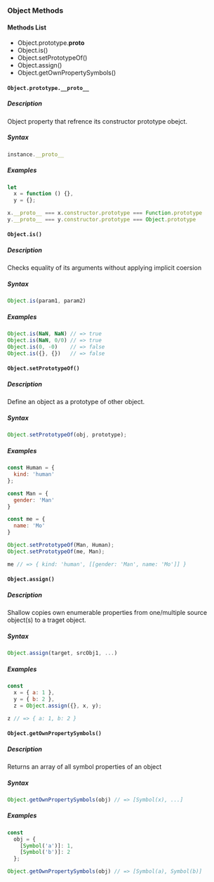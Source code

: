 ### Object Methods

#### Methods List

- Object.prototype.__proto__
- Object.is()
- Object.setPrototypeOf()
- Object.assign()
- Object.getOwnPropertySymbols()

#### `Object.prototype.__proto__`
##### Description
Object property that refrence its constructor prototype obejct.

##### Syntax
```javascript
instance.__proto__
```


##### Examples
```javascript
let
  x = function () {},
  y = {};

x.__proto__ === x.constructor.prototype === Function.prototype
y.__proto__ === y.constructor.prototype === Object.prototype
```


#### `Object.is()`
##### Description
Checks equality of its arguments without applying implicit coersion

##### Syntax
```javascript
Object.is(param1, param2)
```


##### Examples
```javascript
Object.is(NaN, NaN) // => true
Object.is(NaN, 0/0) // => true
Object.is(0, -0)    // => false
Object.is({}, {})   // => false
```


#### `Object.setPrototypeOf()`
##### Description
Define an object as a prototype of other object.

##### Syntax
```javascript
Object.setPrototypeOf(obj, prototype);
```


##### Examples
```javascript
const Human = {
  kind: 'human'
};

const Man = {
  gender: 'Man'
}

const me = {
  name: 'Mo'
}

Object.setPrototypeOf(Man, Human);
Object.setPrototypeOf(me, Man);

me // => { kind: 'human', [[gender: 'Man', name: 'Mo']] }

```


#### `Object.assign()`
##### Description
Shallow copies own enumerable properties from one/multiple source object(s) to a traget object.

##### Syntax
```javascript
Object.assign(target, srcObj1, ...)
```


##### Examples
```javascript
const
  x = { a: 1 },
  y = { b: 2 },
  z = Object.assign({}, x, y);

z // => { a: 1, b: 2 }
```


#### `Object.getOwnPropertySymbols()`
##### Description
Returns an array of all symbol properties of an object

##### Syntax
```javascript
Object.getOwnPropertySymbols(obj) // => [Symbol(x), ...]
```


##### Examples
```javascript
const
  obj = {
    [Symbol('a')]: 1,
    [Symbol('b')]: 2
  };

Object.getOwnPropertySymbols(obj) // => [Symbol(a), Symbol(b)]
```
